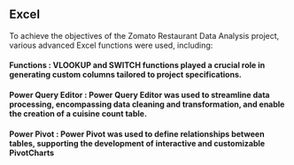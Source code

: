 ## Excel 
To achieve the objectives of the Zomato Restaurant Data Analysis project, various advanced Excel functions were used, including:

#### Functions : VLOOKUP and SWITCH functions played a crucial role in generating custom columns tailored to project specifications.

#### Power Query Editor : Power Query Editor was used to streamline data processing, encompassing data cleaning and transformation, and enable the creation of a cuisine count table.

#### Power Pivot : Power Pivot was used to define relationships between tables, supporting the development of interactive and customizable PivotCharts
  
